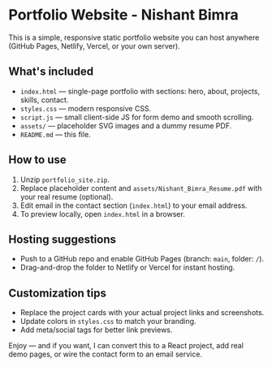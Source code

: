 # Portfolio Website - Nishant Bimra

This is a simple, responsive static portfolio website you can host anywhere (GitHub Pages, Netlify, Vercel, or your own server).

## What's included
- `index.html` — single-page portfolio with sections: hero, about, projects, skills, contact.
- `styles.css` — modern responsive CSS.
- `script.js` — small client-side JS for form demo and smooth scrolling.
- `assets/` — placeholder SVG images and a dummy resume PDF.
- `README.md` — this file.

## How to use
1. Unzip `portfolio_site.zip`.
2. Replace placeholder content and `assets/Nishant_Bimra_Resume.pdf` with your real resume (optional).
3. Edit email in the contact section (`index.html`) to your email address.
4. To preview locally, open `index.html` in a browser.

## Hosting suggestions
- Push to a GitHub repo and enable GitHub Pages (branch: `main`, folder: `/`).
- Drag-and-drop the folder to Netlify or Vercel for instant hosting.

## Customization tips
- Replace the project cards with your actual project links and screenshots.
- Update colors in `styles.css` to match your branding.
- Add meta/social tags for better link previews.

Enjoy — and if you want, I can convert this to a React project, add real demo pages, or wire the contact form to an email service.
